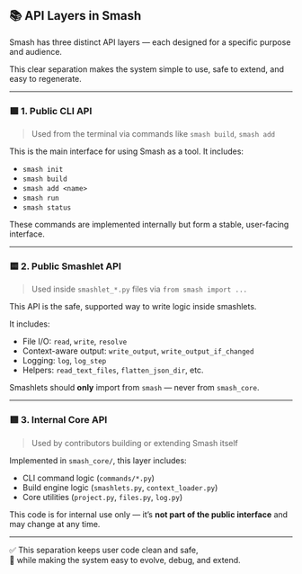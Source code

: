 ## 📚 API Layers in Smash

Smash has three distinct API layers — each designed for a specific purpose and audience.

This clear separation makes the system simple to use, safe to extend, and easy to regenerate.

---

### 🟩 1. Public CLI API

> Used from the terminal via commands like `smash build`, `smash add`

This is the main interface for using Smash as a tool. It includes:

- `smash init`
- `smash build`
- `smash add <name>`
- `smash run`
- `smash status`

These commands are implemented internally but form a stable, user-facing interface.

---

### 🟨 2. Public Smashlet API

> Used inside `smashlet_*.py` files via `from smash import ...`

This API is the safe, supported way to write logic inside smashlets.

It includes:

- File I/O: `read`, `write`, `resolve`
- Context-aware output: `write_output`, `write_output_if_changed`
- Logging: `log`, `log_step`
- Helpers: `read_text_files`, `flatten_json_dir`, etc.

Smashlets should **only** import from `smash` — never from `smash_core`.

---

### 🟥 3. Internal Core API

> Used by contributors building or extending Smash itself

Implemented in `smash_core/`, this layer includes:

- CLI command logic (`commands/*.py`)
- Build engine logic (`smashlets.py`, `context_loader.py`)
- Core utilities (`project.py`, `files.py`, `log.py`)

This code is for internal use only — it’s **not part of the public interface** and may change at any time.

---

✅ This separation keeps user code clean and safe,  
🧠 while making the system easy to evolve, debug, and extend.
